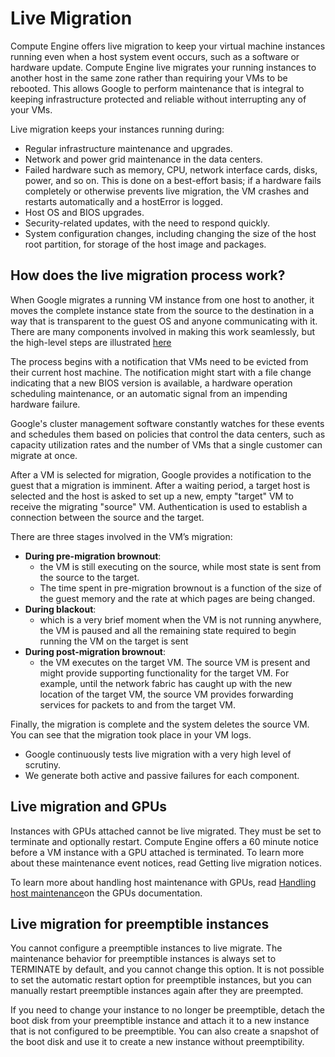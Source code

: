 # Live Migration
Compute Engine offers live migration to keep your virtual machine instances running even when a host system event occurs, such as a software or hardware update. Compute Engine live migrates your running instances to another host in the same zone rather than requiring your VMs to be rebooted. This allows Google to perform maintenance that is integral to keeping infrastructure protected and reliable without interrupting any of your VMs.

Live migration keeps your instances running during:

* Regular infrastructure maintenance and upgrades.
* Network and power grid maintenance in the data centers.
* Failed hardware such as memory, CPU, network interface cards, disks, power, and so on. This is done on a best-effort basis; if a hardware fails completely or otherwise prevents live migration, the VM crashes and restarts automatically and a hostError is logged.
* Host OS and BIOS upgrades.
* Security-related updates, with the need to respond quickly.
* System configuration changes, including changing the size of the host root partition, for storage of the host image and packages.

## How does the live migration process work?
When Google migrates a running VM instance from one host to another, it moves the complete instance state from the source to the destination in a way that is transparent to the guest OS and anyone communicating with it. There are many components involved in making this work seamlessly, but the high-level steps are illustrated [here](https://cloud.google.com/compute/images/live-migration.svg)

The process begins with a notification that VMs need to be evicted from their current host machine. The notification might start with a file change indicating that a new BIOS version is available, a hardware operation scheduling maintenance, or an automatic signal from an impending hardware failure.

Google's cluster management software constantly watches for these events and schedules them based on policies that control the data centers, such as capacity utilization rates and the number of VMs that a single customer can migrate at once.

After a VM is selected for migration, Google provides a notification to the guest that a migration is imminent. After a waiting period, a target host is selected and the host is asked to set up a new, empty "target" VM to receive the migrating "source" VM. Authentication is used to establish a connection between the source and the target.

There are three stages involved in the VM’s migration:

* **During pre-migration brownout**:
    * the VM is still executing on the source, while most state is sent from the source to the target.
    * The time spent in pre-migration brownout is a function of the size of the guest memory and the rate at which pages are being changed.
* **During blackout**:
    * which is a very brief moment when the VM is not running anywhere, the VM is paused and all the remaining state required to begin running the VM on the target is sent
* **During post-migration brownout**:
    * the VM executes on the target VM. The source VM is present and might provide supporting functionality for the target VM. For example, until the network fabric has caught up with the new location of the target VM, the source VM provides forwarding services for packets to and from the target VM.

Finally, the migration is complete and the system deletes the source VM. You can see that the migration took place in your VM logs.

* Google continuously tests live migration with a very high level of scrutiny.
* We generate both active and passive failures for each component.

## Live migration and GPUs
Instances with GPUs attached cannot be live migrated. They must be set to terminate and optionally restart. Compute Engine offers a 60 minute notice before a VM instance with a GPU attached is terminated. To learn more about these maintenance event notices, read Getting live migration notices.

To learn more about handling host maintenance with GPUs, read [Handling host maintenance](handling_host_maintenance.md)on the GPUs documentation.


## Live migration for preemptible instances
You cannot configure a preemptible instances to live migrate. The maintenance behavior for preemptible instances is always set to TERMINATE by default, and you cannot change this option. It is not possible to set the automatic restart option for preemptible instances, but you can manually restart preemptible instances again after they are preempted.

If you need to change your instance to no longer be preemptible, detach the boot disk from your preemptible instance and attach it to a new instance that is not configured to be preemptible. You can also create a snapshot of the boot disk and use it to create a new instance without preemptibility.


